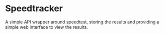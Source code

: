 # Speedtracker

A simple API wrapper around speedtest, storing the results and providing a simple
web interface to view the results.
